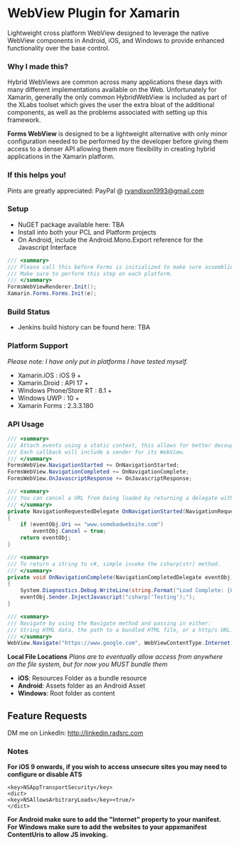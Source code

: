 # WebView Plugin for Xamarin
Lightweight cross platform WebView designed to leverage the native WebView components in Android, iOS, and Windows to provide enhanced functionality over the base control.

### Why I made this?
Hybrid WebViews are common across many applications these days with many different implementations available on the Web.
Unfortunately for Xamarin, generally the only common HybridWebView is included as part of the XLabs toolset which gives the user the extra bloat of the additional components, as well as the problems associated with setting up this framework.

**Forms WebView** is designed to be a lightweight alternative with only minor configuration needed to be performed by the developer before giving them access to a denser API allowing them more flexibility in creating hybrid applications in the Xamarin platform.

### If this helps you!
Pints are greatly appreciated: PayPal @ ryandixon1993@gmail.com

### Setup
* NuGET package available here: TBA
* Install into both your PCL and Platform projects
* On Android, include the Android.Mono.Export reference for the Javascript Interface

```c#
/// <summary>
/// Please call this before Forms is initialized to make sure assemblies link properly.
/// Make sure to perform this step on each platform.
/// </summary>
FormsWebViewRenderer.Init();
Xamarin.Forms.Forms.Init(e);
```

### Build Status
* Jenkins build history can be found here: TBA
 
### Platform Support
*Please note: I have only put in platforms I have tested myself.*
* Xamarin.iOS : iOS 9 +
* Xamarin.Droid : API 17 +
* Windows Phone/Store RT : 8.1 +
* Windows UWP : 10 +
* Xamarin Forms : 2.3.3.180

### API Usage
```c#
/// <summary>
/// Attach events using a static context, this allows for better decoupling across multiple WebViews.
/// Each callback will include a sender for its WebView.
/// </summary>
FormsWebView.NavigationStarted += OnNavigationStarted;
FormsWebView.NavigationCompleted += OnNavigationComplete;
FormsWebView.OnJavascriptResponse += OnJavascriptResponse;
```

```c#
/// <summary>
/// You can cancel a URL from being loaded by returning a delegate with the cancel boolean set to true.
/// </summary>
private NavigationRequestedDelegate OnNavigationStarted(NavigationRequestedDelegate eventObj)
{
    if (eventObj.Uri == "www.somebadwebsite.com")
        eventObj.Cancel = true;
    return eventObj;
}
```

```c#
/// <summary>
/// To return a string to c#, simple invoke the csharp(str) method.
/// </summary>
private void OnNavigationComplete(NavigationCompletedDelegate eventObj)
{
    System.Diagnostics.Debug.WriteLine(string.Format("Load Complete: {0}", eventObj.Sender.Uri));
    eventObj.Sender.InjectJavascript("csharp('Testing');");
}
```

```c#
/// <summary>
/// Navigate by using the Navigate method and passing in either:
/// String HTML data, the path to a bundled HTML file, or a http/s URL.
/// </summary>
WebView.Navigate("https://www.google.com", WebViewContentType.Internet);
```

**Local File Locations**
*Plans are to eventually allow access from anywhere on the file system, but for now you MUST bundle them*
* **iOS**: Resources Folder as a bundle resource
* **Android**: Assets folder as an Android Asset
* **Windows**: Root folder as content

## Feature Requests
DM me on LinkedIn: http://linkedin.radsrc.com

### Notes
**For iOS 9 onwards, if you wish to access unsecure sites you may need to configure or disable ATS**
```
<key>NSAppTransportSecurity</key>
<dict>
<key>NSAllowsArbitraryLoads</key><true/>
</dict>
```

**For Android make sure to add the "Internet" property to your manifest.**
**For Windows make sure to add the websites to your appxmanifest ContentUris to allow JS invoking.**

